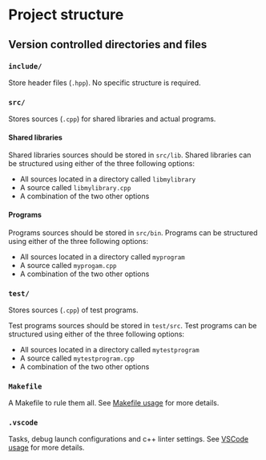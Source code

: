 # Project structure

## Version controlled directories and files

### `include/`

Store header files (`.hpp`). No specific structure is required.

### `src/`

Stores sources (`.cpp`) for shared libraries and actual programs.

#### Shared libraries

Shared libraries sources should be stored in `src/lib`. Shared libraries
can be structured using either of the three following options:

* All sources located in a directory called `libmylibrary`
* A source called `libmylibrary.cpp`
* A combination of the two other options

#### Programs

Programs sources should be stored in `src/bin`. Programs can be structured
using either of the three following options:

* All sources located in a directory called `myprogram`
* A source called `myprogam.cpp`
* A combination of the two other options

### `test/`

Stores sources (`.cpp`) of test programs.

Test programs sources should be stored in `test/src`. Test programs can be
structured using either of the three following options:

* All sources located in a directory called `mytestprogram`
* A source called `mytestprogram.cpp`
* A combination of the two other options

### `Makefile`

A Makefile to rule them all. See [Makefile usage](MakeFileUsage.md) for more
details.

### `.vscode`

Tasks, debug launch configurations and c++ linter settings. See
[VSCode usage](VSCodeUsage.md) for more details.

